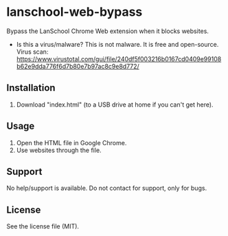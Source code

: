 # lanschool-web-bypass
Bypass the LanSchool Chrome Web extension when it blocks websites.

* Is this a virus/malware?
This is not malware. It is free and open-source.
Virus scan: https://www.virustotal.com/gui/file/240df5f003216b0167cd0409e99108b62e9dda776f6d7b80e7b97ac8c9e8d772/

## Installation
1. Download "index.html" (to a USB drive at home if you can't get here).

## Usage
1. Open the HTML file in Google Chrome.
2. Use websites through the file.

## Support
No help/support is available. Do not contact for support, only for bugs.

## License
See the license file (MIT).
